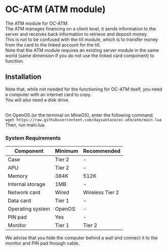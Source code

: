 # OC-ATM (ATM module)
The ATM module for OC-ATM.<br>
The ATM manages financing on a client level, it sends information to the server and receives back information to retrieve and deposit money.<br>
This is not to be confused with the till module, which is to transfer money from the card to the linked account for the till.<br>
Note that the ATM module requires an existing server module in the same world (same dimension if you do not use the linked card component) to function.<br>

## Installation
Note that, while not needed for the functioning for OC-ATM itself, you need a computer with an internet card to copy.<br>
You will also need a disk drive.<br><br>

On OpenOS (or the terminal on MineOS), enter the following command.<br>
```wget https://raw.githubusercontent.com/daysantace/oc-atm/atm/main.lua```<br>
Then, run main.lua.

### System Requirements
|Component|Minimum|Recommended|
|-|-|-|
|Case|Tier 2|-|
|APU|Tier 2|-|
|Memory|384K|512K|
|Internal storage|1MB|-|
|Network card|Wired|Wireless Tier 2|
|Data card|Tier 1|-|
|Operating system|OpenOS|-|
|PIN pad|Yes|-|
|Monitor|Tier 1|Tier 2|

We advise that you hide the computer behind a wall and connect it to the monitor and PIN pad through cable.
